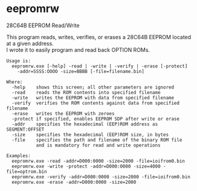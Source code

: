 # eepromrw
28C64B EEPROM Read/Write

This program reads, writes, verifies, or erases a 28C64B EEPROM located at a given address.\
I wrote it to easily program and read back OPTION ROMs.

```
Usage is:
  eepromrw.exe [-help] -read | -write | -verify | -erase [-protect]
    -addr=SSSS:OOOO -size=BBBB [-file=filename.bin]

Where:
  -help    shows this screen; all other parameters are ignored
  -read    reads the ROM contents into specified filename
  -write   writes the EEPROM with data from specified filename
  -verify  verifies the ROM contents against data from specified filename
  -erase   writes the EEPROM with zeroes
  -protect if specified, enables EEPROM SDP after write or erase
  -addr    specifies the hexadecimal (EEP)ROM address as SEGMENT:OFFSET
  -size    specifies the hexadecimal (EEP)ROM size, in bytes
  -file    specifies the path and filename of the binary ROM file
           and is mandatory for read and write operations

Examples:
  eepromrw.exe -read -addr=D000:0000 -size=2000 -file=ioifrom0.bin
  eepromrw.exe -write -protect -addr=D000:0000 -size=4000 -file=optrom.bin
  eepromrw.exe -verify -addr=D000:0000 -size=2000 -file=ioifrom0.bin
  eepromrw.exe -erase -addr=D000:0000 -size=2000
```
